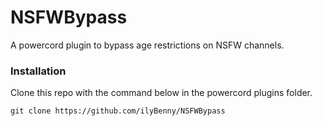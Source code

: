 # NSFWBypass
A powercord plugin to bypass age restrictions on NSFW channels.

### Installation
Clone this repo with the command below in the powercord plugins folder.
```
git clone https://github.com/ilyBenny/NSFWBypass
```
